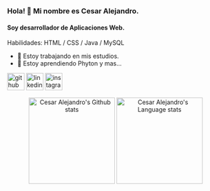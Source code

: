 ### Hola! 🧐 Mi nombre es Cesar Alejandro. 
#### Soy desarrollador de Aplicaciones Web.

Habilidades: HTML / CSS / Java / MySQL

- 🔭 Estoy trabajando en mis estudios. 
- 🌱 Estoy aprendiendo Phyton y mas... 

[<img src='https://user-images.githubusercontent.com/112773974/190139201-09cd5179-a069-4f32-8240-5c87067f1e25.png' alt='github' height='40'>](https://github.com/cesardro)  [<img src='https://user-images.githubusercontent.com/112773974/190138658-3bf257cb-bc2c-4c8b-8457-9f0133861234.png' alt='linkedin' height='40'>](https://www.linkedin.com/in/cesardrosolano/)  [<img src='https://user-images.githubusercontent.com/112773974/190138804-bfcf9c23-28df-4a6b-9a3f-d49520ee5966.png' alt='instagram' height='40'>](https://www.instagram.com/alejandrosolano98/)  

<div align="center"> 
<a href="https://github.com/anuraghazra/github-readme-stats">
<img height=200 src="https://github-readme-stats-git-master-rstaa-rickstaa.vercel.app/api?username=cesardro&show_icons=true&count_private=true&line_height=28&hide_border=1&include_all_commits=true&card_width=450&role=OWNER,COLLABORATOR&exclude_repo=github-readme-stats&theme=react" alt="Cesar Alejandro's Github stats" /></a>  
<a href="https://github.com/anuraghazra/github-readme-stats">
<img height=200 src="https://github-readme-stats-nine-brown.vercel.app/api/top-langs/?username=cesardro&layout=compact&langs_count=10&hide_border=1&role=OWNER,COLLABORATOR&theme=react" alt="Cesar Alejandro's Language stats" />
</div>

